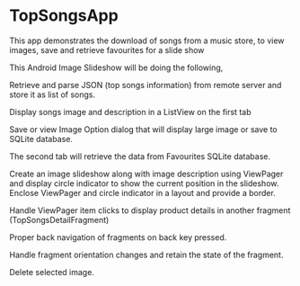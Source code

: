 TopSongsApp
===========

This app demonstrates the download of songs from a music store, to view images, save and retrieve favourites for a slide show

This Android Image Slideshow will be doing the following,

Retrieve and parse JSON (top songs information) from remote server and store it as list of songs.

Display songs image and description in a ListView on the first tab

Save or view Image Option dialog that will display large image or save to SQLite database.

The second tab will retrieve the data from Favourites SQLite database.

Create an image slideshow along with image description using ViewPager and display circle indicator to show the current position in the slideshow.
Enclose ViewPager and circle indicator in a layout and provide a border.

Handle ViewPager item clicks to display product details in another fragment (TopSongsDetailFragment)

Proper back navigation of fragments on back key pressed.

Handle fragment orientation changes and retain the state of the fragment.

Delete selected image. 

